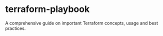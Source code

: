 # terraform-playbook
A comprehensive guide on important Terraform concepts, usage and best practices.
